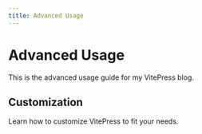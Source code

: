 ```yaml
---
title: Advanced Usage
---
```

# Advanced Usage
This is the advanced usage guide for my VitePress blog.

## Customization
Learn how to customize VitePress to fit your needs.
